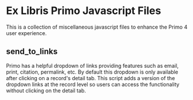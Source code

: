 # Ex Libris Primo Javascript Files

This is a collection of miscellaneous javascript files to enhance the Primo 4 user experience.

## send_to_links

Primo has a helpful dropdown of links providing features such as email, print, citation, permalink, etc.  By default this dropdown is only available after clicking on a record's detail tab.  This script adds a version of the dropdown links at the record level so users can access the functionality without clicking on the detail tab.
